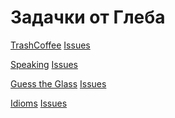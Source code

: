 # Задачки от Глеба

[TrashCoffee](trashcoffee/readme.md) [Issues](https://github.com/zorenko/homework/issues/4)

[Speaking](public_speaking/student.md) [Issues](https://github.com/zorenko/homework/issues/3)

[Guess the Glass](guess_the_glass/readme.md) [Issues](https://github.com/zorenko/homework/issues/1)

[Idioms](idioms/readme.md) [Issues](https://github.com/zorenko/homework/issues/2)
